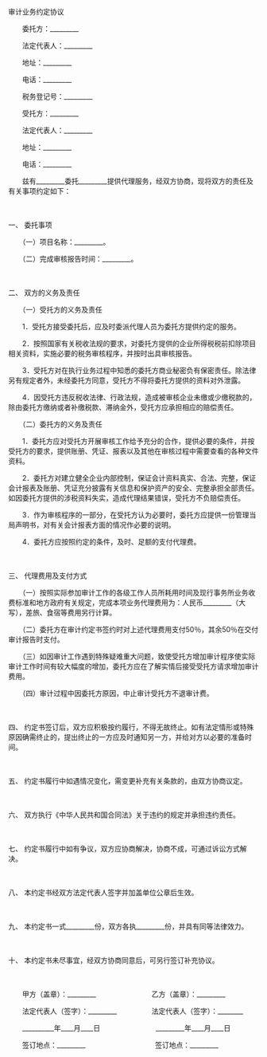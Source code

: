 



审计业务约定协议



 

　　委托方：_________

　　法定代表人：_________

　　地址：_________

　　电话：_________

　　税务登记号：_________　　

　　受托方：_________

　　法定代表人：_________

　　地址：_________

　　电话：_________　　

　　兹有_________委托_________提供代理服务，经双方协商，现将双方的责任及有关事项约定如下：

　　

一、
委托事项

　　（一）项目名称：_________。

　　（二）完成审核报告时间：_________。

　　

二、
双方的义务及责任

　　（一）受托方的义务及责任

　　1．受托方接受委托后，应及时委派代理人员为委托方提供约定的服务。

　　2．按照国家有关税收法规的要求，对委托方提供的企业所得税税前扣除项目相关资料，实施必要的税务审核程序，并按时出具审核报告。

　　3．受托方对在执行业务过程中知悉的委托方商业秘密负有保密责任。除法律另有规定者外，未经委托方同意，受托方不得将委托方提供的资料对外泄露。

　　4．因受托方违反税收法律、行政法规，造成被审核企业未缴或少缴税款的，除由委托方缴纳或者补缴税款、滞纳金外，受托方应承担相应的赔偿责任。

　　（二）委托方的义务及责任

　　1．委托方应对受托方开展审核工作给予充分的合作，提供必要的条件，并按受托方的要求，提供账册、凭证、报表以及其他在审核过程中需要查看的各种文件资料。

　　2．委托方对建立健全企业内部控制，保证会计资料真实、合法、完整，保证会计报表及账册、凭证充分披露有关信息和保护资产的安全、完整承担全部责任。如因委托方提供的涉税资料失实，造成代理结果错误，受托方不负赔偿责任。

　　3．作为审核程序的一部分，在受托方认为必要时，委托方应提供一份管理当局声明书，对有关会计报表方面的情况作必要的说明。

　　4．委托方应按照约定的条件，及时、足额的支付代理费。

　　

三、
代理费用及支付方式

　　（一）按照实际参加审计工作的各级工作人员所耗用时间及现行事务所业务收费标准和地方政府有关规定，完成本项业务代理费用为：人民币_________（大写），差旅、食宿等费用另行计算。

　　（二）委托方在审计约定书签约时对上述代理费用支付50％，其余50％在交付审计报告时支付。

　　（三）如因审计工作遇到特殊疑难重大问题，致使受托方增加审计程序使实际审计工作时间有较大幅度的增加，委托方应在了解实情后接受受托方请求增加审计费用。

　　（四）审计过程中因委托方原因，中止审计受托方不退审计费。

　　

四、
约定书签订后，双方应积极按约履行，不得无故终止。如有法定情形或特殊原因确需终止的，提出终止的一方应及时通知另一方，并给对方以必要的准备时间。

　　

五、
约定书履行中如遇情况变化，需变更补充有关条款的，由双方协商议定。

　　

六、
双方执行《中华人民共和国合同法》关于违约的规定并承担违约责任。

　　

七、
约定书履行中如有争议，双方应协商解决，协商不成，可通过诉讼方式解决。

　　

八、
本约定书经双方法定代表人签字并加盖单位公章后生效。

　　

九、
本约定书一式_________份，双方各执_________份，并具有同等法律效力。

　　

十、
本约定书未尽事宜，经双方协商同意后，可另行签订补充协议。　

　　　

　　甲方（盖章）：_________　　　　　　　　乙方（盖章）：_________　　

　　法定代表人（签字）：_________　　　　　法定代表人（签字）：________

　　__________年____月____日　　　　　　　　_________年____月____日　　

　　签订地点：_________　　　　　　　　　　签订地点：_________